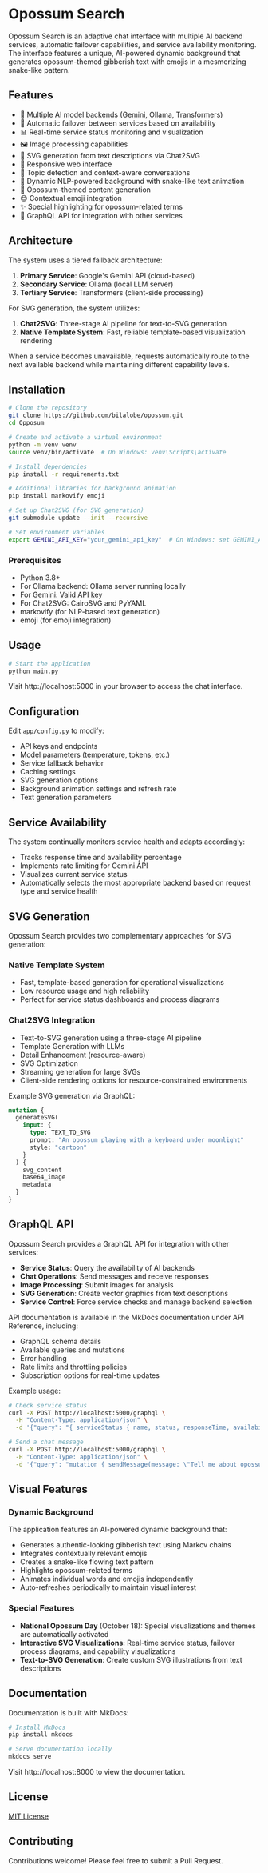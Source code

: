 # Opossum Search

Opossum Search is an adaptive chat interface with multiple AI backend services, automatic failover capabilities, and service availability monitoring. The interface features a unique, AI-powered dynamic background that generates opossum-themed gibberish text with emojis in a mesmerizing snake-like pattern.

## Features

- 🤖 Multiple AI model backends (Gemini, Ollama, Transformers)
- 🔄 Automatic failover between services based on availability
- 📊 Real-time service status monitoring and visualization
- 🖼️ Image processing capabilities
- 🎨 SVG generation from text descriptions via Chat2SVG
- 📱 Responsive web interface
- 📝 Topic detection and context-aware conversations
- 🎨 Dynamic NLP-powered background with snake-like text animation
- 🦝 Opossum-themed content generation
- 😊 Contextual emoji integration
- ✨ Special highlighting for opossum-related terms
- 🔌 GraphQL API for integration with other services

## Architecture

The system uses a tiered fallback architecture:

1. **Primary Service**: Google's Gemini API (cloud-based)
2. **Secondary Service**: Ollama (local LLM server)
3. **Tertiary Service**: Transformers (client-side processing)

For SVG generation, the system utilizes:
1. **Chat2SVG**: Three-stage AI pipeline for text-to-SVG generation
2. **Native Template System**: Fast, reliable template-based visualization rendering

When a service becomes unavailable, requests automatically route to the next available backend while maintaining different capability levels.

## Installation

```bash
# Clone the repository
git clone https://github.com/bilalobe/opossum.git
cd Opposum

# Create and activate a virtual environment
python -m venv venv
source venv/bin/activate  # On Windows: venv\Scripts\activate

# Install dependencies
pip install -r requirements.txt

# Additional libraries for background animation
pip install markovify emoji

# Set up Chat2SVG (for SVG generation)
git submodule update --init --recursive

# Set environment variables
export GEMINI_API_KEY="your_gemini_api_key"  # On Windows: set GEMINI_API_KEY=your_gemini_api_key
```

### Prerequisites

- Python 3.8+
- For Ollama backend: Ollama server running locally
- For Gemini: Valid API key
- For Chat2SVG: CairoSVG and PyYAML
- markovify (for NLP-based text generation)
- emoji (for emoji integration)

## Usage

```bash
# Start the application
python main.py
```

Visit http://localhost:5000 in your browser to access the chat interface.

## Configuration

Edit `app/config.py` to modify:

- API keys and endpoints
- Model parameters (temperature, tokens, etc.)
- Service fallback behavior
- Caching settings
- SVG generation options
- Background animation settings and refresh rate
- Text generation parameters

## Service Availability

The system continually monitors service health and adapts accordingly:

- Tracks response time and availability percentage
- Implements rate limiting for Gemini API
- Visualizes current service status
- Automatically selects the most appropriate backend based on request type and service health

## SVG Generation

Opossum Search provides two complementary approaches for SVG generation:

### Native Template System
- Fast, template-based generation for operational visualizations
- Low resource usage and high reliability
- Perfect for service status dashboards and process diagrams

### Chat2SVG Integration
- Text-to-SVG generation using a three-stage AI pipeline
- Template Generation with LLMs
- Detail Enhancement (resource-aware)
- SVG Optimization
- Streaming generation for large SVGs
- Client-side rendering options for resource-constrained environments

Example SVG generation via GraphQL:

```graphql
mutation {
  generateSVG(
    input: {
      type: TEXT_TO_SVG
      prompt: "An opossum playing with a keyboard under moonlight"
      style: "cartoon"
    }
  ) {
    svg_content
    base64_image
    metadata
  }
}
```

## GraphQL API

Opossum Search provides a GraphQL API for integration with other services:

- **Service Status**: Query the availability of AI backends
- **Chat Operations**: Send messages and receive responses
- **Image Processing**: Submit images for analysis
- **SVG Generation**: Create vector graphics from text descriptions
- **Service Control**: Force service checks and manage backend selection

API documentation is available in the MkDocs documentation under API Reference, including:
- GraphQL schema details
- Available queries and mutations
- Error handling
- Rate limits and throttling policies
- Subscription options for real-time updates

Example usage:
```bash
# Check service status
curl -X POST http://localhost:5000/graphql \
  -H "Content-Type: application/json" \
  -d '{"query": "{ serviceStatus { name, status, responseTime, availability } }"}'

# Send a chat message
curl -X POST http://localhost:5000/graphql \
  -H "Content-Type: application/json" \
  -d '{"query": "mutation { sendMessage(message: \"Tell me about opossums\") { response, service, timestamp } }"}'
```

## Visual Features

### Dynamic Background

The application features an AI-powered dynamic background that:

- Generates authentic-looking gibberish text using Markov chains
- Integrates contextually relevant emojis
- Creates a snake-like flowing text pattern
- Highlights opossum-related terms
- Animates individual words and emojis independently
- Auto-refreshes periodically to maintain visual interest

### Special Features

- **National Opossum Day** (October 18): Special visualizations and themes are automatically activated
- **Interactive SVG Visualizations**: Real-time service status, failover process diagrams, and capability visualizations
- **Text-to-SVG Generation**: Create custom SVG illustrations from text descriptions

## Documentation

Documentation is built with MkDocs:

```bash
# Install MkDocs
pip install mkdocs

# Serve documentation locally
mkdocs serve
```

Visit http://localhost:8000 to view the documentation.

## License

[MIT License](LICENSE)

## Contributing

Contributions welcome! Please feel free to submit a Pull Request.